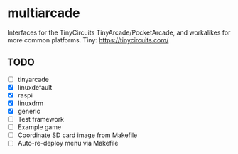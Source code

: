 # multiarcade

Interfaces for the TinyCircuits TinyArcade/PocketArcade,
and workalikes for more common platforms.
Tiny: https://tinycircuits.com/

## TODO

- [ ] tinyarcade
- [x] linuxdefault
- [x] raspi
- [x] linuxdrm
- [x] generic
- [ ] Test framework
- [ ] Example game
- [ ] Coordinate SD card image from Makefile
- [ ] Auto-re-deploy menu via Makefile
